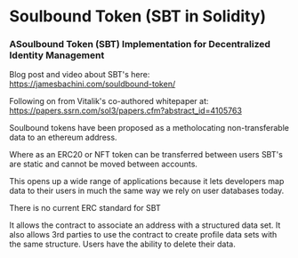 # Soulbound Token (SBT in Solidity)

### ASoulbound Token (SBT) Implementation for Decentralized Identity Management

Blog post and video about SBT's here: https://jamesbachini.com/souldbound-token/

Following on from Vitalik's co-authored whitepaper at:
https://papers.ssrn.com/sol3/papers.cfm?abstract_id=4105763

Soulbound tokens have been proposed as a metholocating non-transferable data to an ethereum address.

Where as an ERC20 or NFT token can be transferred between users SBT's are static and cannot be moved between accounts.

This opens up a wide range of applications because it lets developers map data to their users in much the same way we rely on user databases today.

There is no current ERC standard for SBT

It allows the contract to associate an address with a structured data set. It also allows 3rd parties to use the contract to create profile data sets with the same structure. Users have the ability to delete their data.

